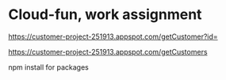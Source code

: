 # Cloud-fun, work assignment

https://customer-project-251913.appspot.com/getCustomer?id=

https://customer-project-251913.appspot.com/getCustomers

npm install for packages
